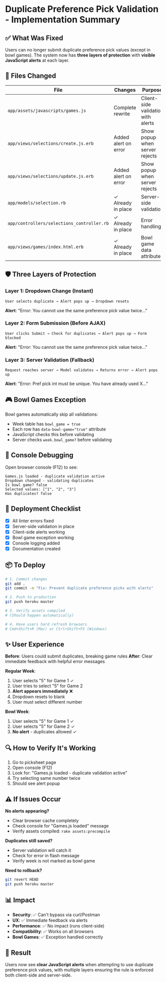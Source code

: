 # Duplicate Preference Pick Validation - Implementation Summary

## ✅ What Was Fixed

Users can no longer submit duplicate preference pick values (except in bowl games). The system now has **three layers of protection** with **visible JavaScript alerts** at each layer.

## 🎯 Files Changed

| File | Changes | Purpose |
|------|---------|---------|
| `app/assets/javascripts/games.js` | Complete rewrite | Client-side validation with alerts |
| `app/views/selections/create.js.erb` | Added alert on error | Show popup when server rejects |
| `app/views/selections/update.js.erb` | Added alert on error | Show popup when server rejects |
| `app/models/selection.rb` | ✓ Already in place | Server-side validation |
| `app/controllers/selections_controller.rb` | ✓ Already in place | Error handling |
| `app/views/games/index.html.erb` | ✓ Already in place | Bowl game data attributes |

## 🛡️ Three Layers of Protection

### Layer 1: Dropdown Change (Instant)
```
User selects duplicate → Alert pops up → Dropdown resets
```
**Alert**: "Error: You cannot use the same preference pick value twice..."

### Layer 2: Form Submission (Before AJAX)
```
User clicks Submit → Check for duplicates → Alert pops up → Form blocked
```
**Alert**: "Error: You cannot use the same preference pick value twice..."

### Layer 3: Server Validation (Fallback)
```
Request reaches server → Model validates → Returns error → Alert pops up
```
**Alert**: "Error: Pref pick int must be unique. You have already used X..."

## 🎮 Bowl Games Exception

Bowl games automatically skip all validations:
- Week table has `bowl_game = true`
- Each row has `data-bowl-game="true"` attribute  
- JavaScript checks this before validating
- Server checks `week.bowl_game?` before validating

## 📝 Console Debugging

Open browser console (F12) to see:
```
Games.js loaded - duplicate validation active
Dropdown changed - validating duplicates
Is bowl game? false
Selected values: ["1", "2", "3"]
Has duplicates? false
```

## 🚀 Deployment Checklist

- [x] All linter errors fixed
- [x] Server-side validation in place
- [x] Client-side alerts working
- [x] Bowl game exception working
- [x] Console logging added
- [x] Documentation created

## 📦 To Deploy

```bash
# 1. Commit changes
git add .
git commit -m "Fix: Prevent duplicate preference picks with alerts"

# 2. Push to production
git push heroku master

# 3. Verify assets compiled
# (Should happen automatically)

# 4. Have users hard refresh browsers
# Cmd+Shift+R (Mac) or Ctrl+Shift+F5 (Windows)
```

## ✨ User Experience

**Before**: Users could submit duplicates, breaking game rules
**After**: Clear immediate feedback with helpful error messages

**Regular Week**:
1. User selects "5" for Game 1 ✓
2. User tries to select "5" for Game 2
3. **Alert appears immediately** ❌
4. Dropdown resets to blank
5. User must select different number

**Bowl Week**:
1. User selects "5" for Game 1 ✓
2. User selects "5" for Game 2 ✓
3. **No alert** - duplicates allowed ✓

## 🔍 How to Verify It's Working

1. Go to picksheet page
2. Open console (F12)
3. Look for: "Games.js loaded - duplicate validation active"
4. Try selecting same number twice
5. Should see alert popup

## ⚠️ If Issues Occur

**No alerts appearing?**
- Clear browser cache completely
- Check console for "Games.js loaded" message
- Verify assets compiled: `rake assets:precompile`

**Duplicates still saved?**
- Server validation will catch it
- Check for error in flash message
- Verify week is not marked as bowl game

**Need to rollback?**
```bash
git revert HEAD
git push heroku master
```

## 📊 Impact

- **Security**: ✅ Can't bypass via curl/Postman
- **UX**: ✅ Immediate feedback via alerts
- **Performance**: ✅ No impact (runs client-side)
- **Compatibility**: ✅ Works on all browsers
- **Bowl Games**: ✅ Exception handled correctly

## 🎉 Result

Users now see **clear JavaScript alerts** when attempting to use duplicate preference pick values, with multiple layers ensuring the rule is enforced both client-side and server-side.

